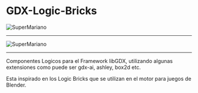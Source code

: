 GDX-Logic-Bricks
================

![SuperMariano ](https://dl.dropboxusercontent.com/u/23370855/imagenes/GdxLogicBricks/GDX-LogicBricks4.png "Logo")

***

![SuperMariano ](https://dl.dropboxusercontent.com/u/23370855/imagenes/GdxLogicBricks/GDX-LogicBricks5.png "Logo")

***

Componentes Logicos para el Framework libGDX, utilizando algunas extensiones como puede ser gdx-ai, ashley, box2d etc.

Esta inspirado en los Logic Bricks que se utilizan en el motor para juegos de Blender.
